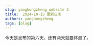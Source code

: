 ```yaml
---
slug: yanghongzheng website 3
title:  2024-10-15 更新日志 
authors: yanghongzheng
tags: [blog]
---
```

今天是发布的第六天，还有两天就要体测了。
